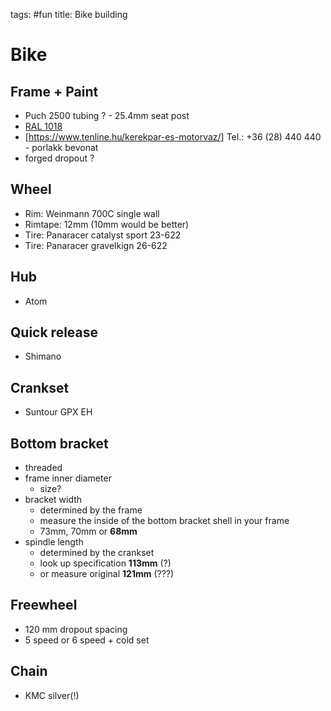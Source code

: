 tags: #fun
title: Bike building

Bike
====

Frame + Paint
-------------

- Puch 2500 tubing ? - 25.4mm seat post
- [RAL 1018]
- [https://www.tenline.hu/kerekpar-es-motorvaz/] Tel.: +36 (28) 440
  440 - porlakk bevonat
- forged dropout ?

Wheel
-----

- Rim: Weinmann 700C single wall
- Rimtape: 12mm (10mm would be better)
- Tire: Panaracer catalyst sport 23-622
- Tire: Panaracer gravelkign 26-622

Hub
---

- Atom

Quick release
-------------

- Shimano

Crankset
--------

- Suntour GPX EH

Bottom bracket
--------------

- threaded
- frame inner diameter
  - size?
- bracket width
  - determined by the frame
  - measure the inside of the bottom bracket shell in your frame
  - 73mm, 70mm or **68mm**
- spindle length
  - determined by the crankset
  - look up specification **113mm** (?)
  - or measure original **121mm** (???)

Freewheel
---------

- 120 mm dropout spacing
- 5 speed or 6 speed + cold set

Chain
-----

- KMC silver(!)

  [RAL 1018]: https://www.e-paint.co.uk/lab-hlc-rgb-lrv-values.asp?cRange=RAL+Classic&cRef=RAL+1018&cDescription=Zinc+yellow
  [https://www.tenline.hu/kerekpar-es-motorvaz/]: https://www.tenline.hu/kerekpar-es-motorvaz/
